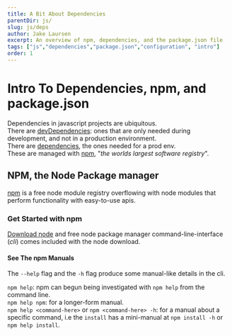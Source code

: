 ```yaml
---
title: A Bit About Dependencies
parentDir: js/
slug: js/deps
author: Jake Laursen
excerpt: An overview of npm, dependencies, and the package.json file
tags: ["js","dependencies","package.json","configuration", "intro"]
order: 1
---
```


# Intro To Dependencies, npm, and package.json
Dependencies in javascript projects are ubiquitous.  
There are [devDependencies](https://docs.npmjs.com/cli/v9/configuring-npm/package-json#devdependencies): ones that are only needed during development, and not in a production environment.  
There are [dependencies](https://docs.npmjs.com/cli/v9/configuring-npm/package-json#dependencies), the ones needed for a prod env.  
These are managed with [npm](https://docs.npmjs.com/about-npm), "_the worlds largest software registry_". 


## NPM, the Node Package manager
[npm](https://www.npmjs.com) is a free node module registry overflowing with node modules that perform functionality with easy-to-use apis.  

### Get Started with npm
[Download node](https://nodejs.org/en/download) and free node package manager command-line-interface (_cli_) comes included with the node download.  
#### See The npm Manuals
The `--help` flag and the `-h` flag produce some manual-like details in the cli.  

`npm help`: npm can begun being investigated with `npm help` from the command line.  
`npm help npm`: for a longer-form manual.  
`npm help <command-here>` or `npm <command-here> -h`: for a manual about a specific command, i.e the `install` has a mini-manual at `npm install -h` or `npm help install`.  


